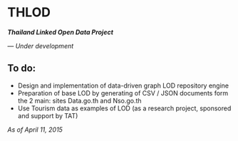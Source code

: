 # THLOD
***Thailand Linked Open Data Project***

&mdash; _Under development_

## To do: 
- Design and implementation of data-driven graph LOD repository engine 
- Preparation of base LOD by generating of CSV / JSON documents form the 2 main: sites Data.go.th and Nso.go.th
- Use Tourism data as examples of LOD (as a research project, sponsored and support by TAT) 

_As of April 11, 2015_
